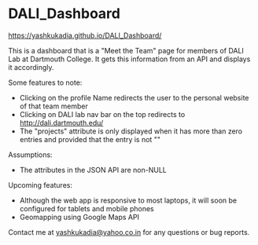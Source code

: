 # DALI_Dashboard
https://yashkukadia.github.io/DALI_Dashboard/

This is a dashboard that is a "Meet the Team" page for members of DALI Lab at Dartmouth College. It gets this information from an API and displays it accordingly.

Some features to note:
- Clicking on the profile Name redirects the user to the personal website of that team member
- Clicking on DALI lab nav bar on the top redirects to http://dali.dartmouth.edu/
- The "projects" attribute is only displayed when it has more than zero entries and provided that the entry is not ""

Assumptions:
- The attributes in the JSON API are non-NULL

Upcoming features:
- Although the web app is responsive to most laptops, it will soon be configured for tablets and mobile phones
- Geomapping using Google Maps API

Contact me at yashkukadia@yahoo.co.in for any questions or bug reports.
